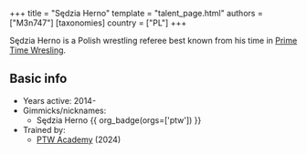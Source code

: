 +++
title = "Sędzia Herno"
template = "talent_page.html"
authors = ["M3n747"]
[taxonomies]
country = ["PL"]
+++

Sędzia Herno is a Polish wrestling referee best known from his time in [Prime Time Wresling](@/o/ptw.md).

## Basic info

* Years active: 2014-
* Gimmicks/nicknames:
  - Sędzia Herno {{ org_badge(orgs=['ptw']) }}
* Trained by:
  - [PTW Academy](@/o/ptw-academy.md) (2024)
